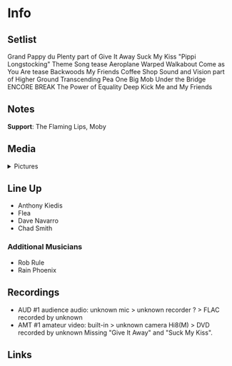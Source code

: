 # Info

## Setlist

Grand Pappy du Plenty part of
Give It Away
Suck My Kiss
"Pippi Longstocking" Theme Song tease
Aeroplane
Warped
Walkabout
Come as You Are tease
Backwoods
My Friends
Coffee Shop
Sound and Vision part of
Higher Ground
Transcending
Pea
One Big Mob
Under the Bridge
ENCORE BREAK
The Power of Equality
Deep Kick
Me and My Friends

## Notes

**Support**: The Flaming Lips, Moby

## Media 

<details>
  <summary>Pictures</summary>
  <!--<img alt="Setlist" title="Setlist" src="_.jpg" height="200" />-->
</details>

## Line Up

* Anthony Kiedis
* Flea
* Dave Navarro
* Chad Smith

### Additional Musicians

* Rob Rule  
* Rain Phoenix

## Recordings

* AUD #1 audience audio: unknown mic > unknown recorder ? > FLAC recorded by unknown
* AMT #1 amateur video: built-in > unknown camera Hi8(M) > DVD recorded by unknown Missing "Give It Away" and "Suck My Kiss".

## Links

